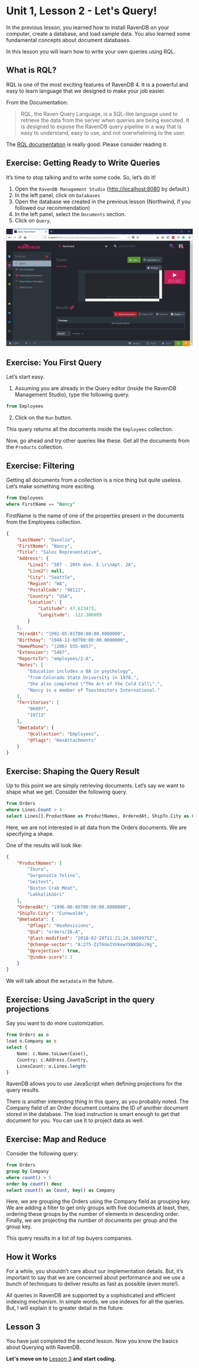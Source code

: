 # Unit 1, Lesson 2 - Let's Query!

In the previous lesson, you learned how to install RavenDB on your computer,
create a database, and load sample data. You also learned some fundamental
concepts about document databases.

In this lesson you will learn how to write your own queries using RQL.

## What is RQL?

RQL is one of the most exciting features of RavenDB 4. It is a powerful and easy to
learn language that we designed to make your job easier.

From the Documentation:

> RQL, the Raven Query Language, is a SQL-like language used to retrieve the data
> from the server when queries are being executed. It is designed to expose the RavenDB
> query pipeline in a way that is easy to understand, easy to use, and not 
> overwhelming to the user.

The [RQL documentation](https://ravendb.net/docs/article-page/4.0/csharp/indexes/querying/what-is-rql)
is really good. Please consider reading it.


## Exercise: Getting Ready to Write Queries

It’s time to stop talking and to write some code. So, let’s do it!

1.  Open the `RavenDB Management Studio` (<http://localhost:8080> by default.)
2.  In the left panel, click on `Databases`
3.  Open the database we created in the previous lesson (Northwind, if you
    followed our recommendation)
4.  In the left panel, select the `Documents` section.
5.  Click on `Query`.

![Fig 1](media/23k4h1k2j4hk24kh12khj243.png)

## Exercise: You First Query

Let’s start easy.

1.  Assuming you are already in the Query editor (inside the RavenDB Management
    Studio), type the following query.

```sql
from Employees
```
2.  Click on the `Run` button.

This query returns all the documents inside the `Employees` collection. 

Now, go ahead and try other queries like these. Get all the documents from the `Products` collection.

## Exercise: Filtering

Getting all documents from a collection is a nice thing but quite useless. Let’s make something more exciting.
  
```sql
from Employees
where FirstName == "Nancy"
```

FirstName is the name of one of the properties present in the documents from the Employees collection.

```json
{
    "LastName": "Davolio",
    "FirstName": "Nancy",
    "Title": "Sales Representative",
    "Address": {
        "Line1": "507 - 20th Ave. E.\r\nApt. 2A",
        "Line2": null,
        "City": "Seattle",
        "Region": "WA",
        "PostalCode": "98122",
        "Country": "USA",
        "Location": {
            "Latitude": 47.623473,
            "Longitude": -122.306009
        }
    },
    "HiredAt": "1992-05-01T00:00:00.0000000",
    "Birthday": "1948-12-08T00:00:00.0000000",
    "HomePhone": "(206) 555-9857",
    "Extension": "5467",
    "ReportsTo": "employees/2-A",
    "Notes": [
        "Education includes a BA in psychology", 
        "from Colorado State University in 1970.",
        "She also completed \"The Art of the Cold Call\".",
        "Nancy is a member of Toastmasters International."
    ],
    "Territories": [
        "06897",
        "19713"
    ],
    "@metadata": {
        "@collection": "Employees",
        "@flags": "HasAttachments"
    }
}
```

## Exercise: Shaping the Query Result

Up to this point we are simply retrieving documents. Let’s say we want to shape what we get. Consider the following query.

```sql
from Orders
where Lines.Count > 4
select Lines[].ProductName as ProductNames, OrderedAt, ShipTo.City as City
```

Here, we are not interested in all data from the Orders documents. We are specifying a shape.

One of the results will look like:

```json
{
    "ProductNames": [
        "Ikura",
        "Gorgonzola Telino",
        "Geitost",
        "Boston Crab Meat",
        "Lakkalikööri"
    ],
    "OrderedAt": "1996-08-05T00:00:00.0000000",
    "ShipTo.City": "Cunewalde",
    "@metadata": {
        "@flags": "HasRevisions",
        "@id": "orders/26-A",
        "@last-modified": "2018-02-28T11:21:24.1689975Z",
        "@change-vector": "A:275-ZzT6GeIVUkewYXBKQ6vJ9g",
        "@projection": true,
        "@index-score": 1
    }
}
```

We will talk about the `metadata` in the future.

## Exercise: Using JavaScript in the query projections

Say you want to do more customization.

```sql
from Orders as o
load o.Company as c
select {
    Name: c.Name.toLowerCase(),
    Country: c.Address.Country,
    LinesCount: o.Lines.length
}
```
RavenDB allows you to use JavaScript when defining projections for the query results.

There is another interesting thing in this query, as you probably noted. The
Company field of an Order document contains the ID of another document stored in
the database. The load instruction is smart enough to get that document for you.
You can use it to project data as well.

## Exercise: Map and Reduce

Consider the following query:

```sql
from Orders
group by Company
where count() > 5
order by count() desc
select count() as Count, key() as Company
```

Here, we are grouping the Orders using the Company field as
grouping key. We are adding a filter to get only groups with five documents
at least, then, ordering these groups by the number of elements in descending
order. Finally, we are projecting the number of documents per group and the
group key.

This query results in a list of top buyers companies.

## How it Works

For a while, you shouldn’t care about our implementation details. But, it’s
important to say that we are concerned about performance and we use a bunch of
techniques to deliver results as fast as possible (even more!).

All queries in RavenDB are supported by a sophisticated and efficient indexing
mechanism. In simple words, we use indexes for all the queries. But, I will
explain it to greater detail in the future.

## Lesson 3

You have just completed the second lesson. Now you know the basics about Querying with RavenDB. 

**Let's move on to** [Lesson 3](../lesson3/README.md) **and start coding.**
